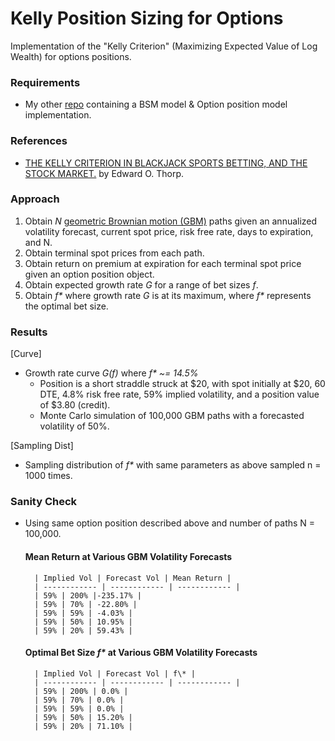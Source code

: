 # Kelly Position Sizing for Options
Implementation of the "Kelly Criterion" (Maximizing Expected Value of Log Wealth) for options positions. 

### Requirements
- My other [repo](https://github.com/liamfayle/Black-Scholes-Merton "repo") containing a BSM model & Option position model implementation.

### References
- [THE KELLY CRITERION IN BLACKJACK SPORTS BETTING, AND THE STOCK MARKET.](http://www.eecs.harvard.edu/cs286r/courses/fall12/papers/Thorpe_KellyCriterion2007.pdf "THE KELLY CRITERION IN BLACKJACK SPORTS BETTING, AND THE STOCK MARKET") by Edward O. Thorp.

### Approach
1. Obtain *N*  [geometric Brownian motion (GBM)](https://en.wikipedia.org/wiki/Geometric_Brownian_motion "geometric Brownian motion (GBM)") paths given an annualized volatility forecast, current spot price, risk free rate, days to expiration, and N. 
2. Obtain terminal spot prices from each path.
3. Obtain return on premium at expiration for each terminal spot price given an option position object.
4. Obtain expected growth rate *G* for a range of bet sizes *f*.
5. Obtain *f\** where growth rate *G* is at its maximum, where *f\** represents the optimal bet size.

### Results
[Curve]
- Growth rate curve *G(f)* where *f\* ~= 14.5%*
	- Position is a short straddle struck at $20, with spot initially at $20, 60 DTE, 4.8% risk free rate, 59% implied volatility, and a position value of $3.80 (credit). 
	- Monte Carlo simulation of 100,000 GBM paths with a forecasted volatility of 50%.

[Sampling Dist]
- Sampling distribution of *f\** with same parameters as above sampled n = 1000 times.

### Sanity Check
- Using same option position described above and number of paths N = 100,000.
	#### Mean Return at Various GBM Volatility Forecasts
		| Implied Vol | Forecast Vol | Mean Return |
		| ------------ | ------------ | ------------ |
		| 59% | 200% |-235.17% |
		| 59% | 70% | -22.80% |
		| 59% | 59% | -4.03% |
		| 59% | 50% | 10.95% |
		| 59% | 20% | 59.43% |
	#### Optimal Bet Size *f\** at Various GBM Volatility Forecasts
		| Implied Vol | Forecast Vol | f\* |
		| ------------ | ------------ | ------------ |
		| 59% | 200% | 0.0% |
		| 59% | 70% | 0.0% |
		| 59% | 59% | 0.0% |
		| 59% | 50% | 15.20% |
		| 59% | 20% | 71.10% |
